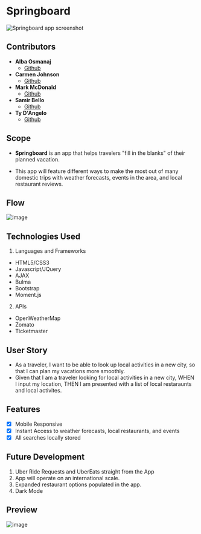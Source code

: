 # Springboard

![Springboard app screenshot](https://github.com/carmenjohnson512/springboard-app/blob/master/assets/springboard_app_screenshot.jpg?raw=true)

## Contributors

- **Alba Osmanaj**
  - [Github](https://github.com/albaos91)
- **Carmen Johnson**
  - [Github](https://github.com/carmenjohnson512)
- **Mark McDonald**
  - [Github](https://github.com/markmcdnyu)
- **Samir Bello**
  - [Github](https://github.com/agnide4)
- **Ty D'Angelo**
  - [Github](https://github.com/tydangelo18)

## Scope

- **Springboard** is an app that helps travelers "fill in the blanks" of their planned vacation.

- This app will feature different ways to make the most out of many domestic trips with weather forecasts, events in the area, and local restaurant reviews.

## Flow

![image](https://user-images.githubusercontent.com/60044459/83213650-495fcb80-a128-11ea-96ba-eeeb4eaab472.png)

## Technologies Used

1. Languages and Frameworks

- HTML5/CSS3
- Javascript/JQuery
- AJAX
- Bulma
- Bootstrap
- Moment.js

2. APIs

- OpenWeatherMap
- Zomato
- Ticketmaster

## User Story

- As a traveler, I want to be able to look up local activities in a new city, so that I can plan my vacations more smoothly.
- Given that I am a traveler looking for local activities in a new city, WHEN I input my location, THEN I am presented with a list of local restaraunts and local activites.


## Features

- [x] Mobile Responsive
- [x] Instant Access to weather forecasts, local restaurants, and events
- [x] All searches locally stored

## Future Development

1. Uber Ride Requests and UberEats straight from the App
2. App will operate on an international scale.
3. Expanded restaurant options populated in the app.
4. Dark Mode

## Preview

![image](https://user-images.githubusercontent.com/60044459/83213650-495fcb80-a128-11ea-96ba-eeeb4eaab472.png)
